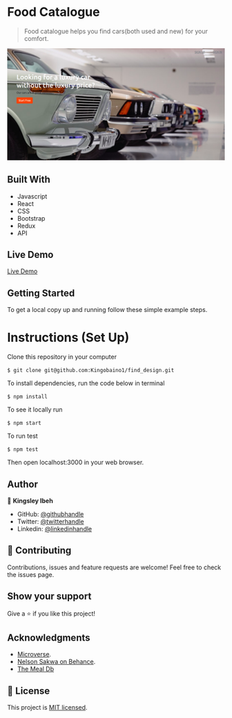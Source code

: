 # Food Catalogue

> Food catalogue helps you find cars(both used and new) for your comfort.

![screenshot](./src/Img/used-car.png)

## Built With

- Javascript
- React
- CSS
- Bootstrap
- Redux
- API

## Live Demo

[Live Demo](https://findusedcar.netlify.app/)

## Getting Started

To get a local copy up and running follow these simple example steps.

# Instructions (Set Up)

Clone this repository in your computer

```
$ git clone git@github.com:Kingobaino1/find_design.git
```

To install dependencies, run the code below in terminal

```
$ npm install
```

To see it locally run

```
$ npm start
```

To run test

```
$ npm test
```

Then open localhost:3000 in your web browser.

## Author

👤 **Kingsley Ibeh**

- GitHub: [@githubhandle](https://github.com/Kingobaino1)
- Twitter: [@twitterhandle](https://twitter.com/ibehkingso)
- Linkedin: [@linkedinhandle](https://www.linkedin.com/in/kingsley-ibeh/)

## 🤝 Contributing

Contributions, issues and feature requests are welcome!
Feel free to check the issues page.

## Show your support

Give a ⭐️ if you like this project!

## Acknowledgments

- [Microverse](https://www.microverse.org/).
- [ Nelson Sakwa on Behance](<https://www.behance.net/gallery/31579789/Ballhead-App-(Free-PSDs)>).
- [The Meal Db](https://www.themealdb.com/api.php)

## 📝 License

This project is [MIT licensed](/LICENSE).
